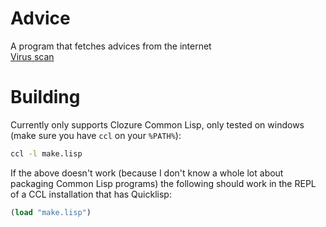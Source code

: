 # Advice
A program that fetches advices from the internet  
[Virus scan](https://virustotal.com/en/file/2ce59f785f9f826eb1589b3a057a81fb7873cef309cea34147faabae985f200f/analysis/1490374799/)

# Building
Currently only supports Clozure Common Lisp, only tested on windows (make sure you have `ccl` on your `%PATH%`):
```cmd
ccl -l make.lisp
```

If the above doesn't work (because I don't know a whole lot about packaging Common Lisp programs) the following should work in the REPL of a CCL installation that has Quicklisp:  
```lisp
(load "make.lisp")
```

